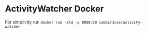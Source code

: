 # ActivityWatcher Docker

For simplicity run `docker run -itd -p 8080:80 sabbir1cse/activity-watcher`
